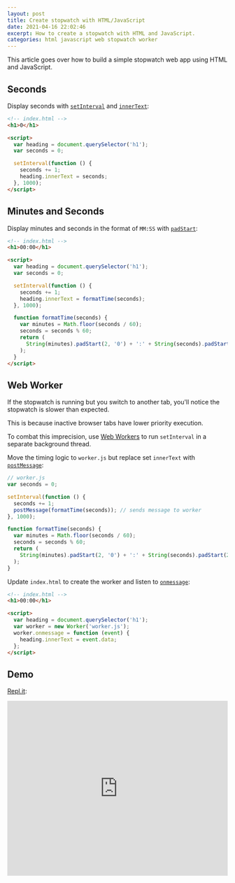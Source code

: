```yaml
---
layout: post
title: Create stopwatch with HTML/JavaScript
date: 2021-04-16 22:02:46
excerpt: How to create a stopwatch with HTML and JavaScript.
categories: html javascript web stopwatch worker
---
```


This article goes over how to build a simple stopwatch web app using HTML and JavaScript.

## Seconds

Display seconds with [`setInterval`](https://developer.mozilla.org/docs/Web/API/WindowOrWorkerGlobalScope/setInterval) and [`innerText`](https://developer.mozilla.org/docs/Web/API/HTMLElement/innerText):

```html
<!-- index.html -->
<h1>0</h1>

<script>
  var heading = document.querySelector('h1');
  var seconds = 0;

  setInterval(function () {
    seconds += 1;
    heading.innerText = seconds;
  }, 1000);
</script>
```

## Minutes and Seconds

Display minutes and seconds in the format of `MM:SS` with [`padStart`](https://developer.mozilla.org/docs/Web/JavaScript/Reference/Global_Objects/String/padStart):

```html
<!-- index.html -->
<h1>00:00</h1>

<script>
  var heading = document.querySelector('h1');
  var seconds = 0;

  setInterval(function () {
    seconds += 1;
    heading.innerText = formatTime(seconds);
  }, 1000);

  function formatTime(seconds) {
    var minutes = Math.floor(seconds / 60);
    seconds = seconds % 60;
    return (
      String(minutes).padStart(2, '0') + ':' + String(seconds).padStart(2, '0')
    );
  }
</script>
```

## Web Worker

If the stopwatch is running but you switch to another tab, you'll notice the stopwatch is slower than expected.

This is because inactive browser tabs have lower priority execution.

To combat this imprecision, use [Web Workers](https://developer.mozilla.org/docs/Web/API/Web_Workers_API/Using_web_workers) to run `setInterval` in a separate background thread.

Move the timing logic to `worker.js` but replace set `innerText` with [`postMessage`](https://developer.mozilla.org/docs/Web/API/Worker/postMessage):

```js
// worker.js
var seconds = 0;

setInterval(function () {
  seconds += 1;
  postMessage(formatTime(seconds)); // sends message to worker
}, 1000);

function formatTime(seconds) {
  var minutes = Math.floor(seconds / 60);
  seconds = seconds % 60;
  return (
    String(minutes).padStart(2, '0') + ':' + String(seconds).padStart(2, '0')
  );
}
```

Update `index.html` to create the worker and listen to [`onmessage`](https://developer.mozilla.org/docs/Web/API/Worker/onmessage):

```html
<!-- index.html -->
<h1>00:00</h1>

<script>
  var heading = document.querySelector('h1');
  var worker = new Worker('worker.js');
  worker.onmessage = function (event) {
    heading.innerText = event.data;
  };
</script>
```

## Demo

[Repl.it](https://replit.com/@remarkablemark/Stopwatch):

<iframe height="400px" width="100%" src="https://repl.it/@remarkablemark/Stopwatch?lite=true" scrolling="no" frameborder="no" allowtransparency="true" allowfullscreen="true" sandbox="allow-forms allow-pointer-lock allow-popups allow-same-origin allow-scripts allow-modals"></iframe>
